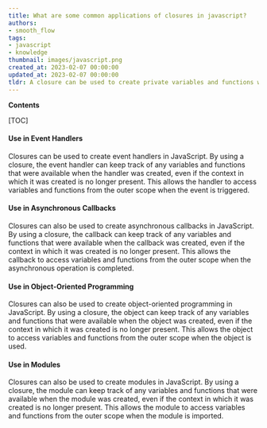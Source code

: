 ```yaml
---
title: What are some common applications of closures in javascript?
authors:
- smooth_flow
tags:
- javascript
- knowledge
thumbnail: images/javascript.png
created_at: 2023-02-07 00:00:00
updated_at: 2023-02-07 00:00:00
tldr: A closure can be used to create private variables and functions within a function scope.
---
```


**Contents**

[TOC]

#### Use in Event Handlers
Closures can be used to create event handlers in JavaScript. By using a closure, the event handler can keep track of any variables and functions that were available when the handler was created, even if the context in which it was created is no longer present. This allows the handler to access variables and functions from the outer scope when the event is triggered.

#### Use in Asynchronous Callbacks
Closures can also be used to create asynchronous callbacks in JavaScript. By using a closure, the callback can keep track of any variables and functions that were available when the callback was created, even if the context in which it was created is no longer present. This allows the callback to access variables and functions from the outer scope when the asynchronous operation is completed.

#### Use in Object-Oriented Programming
Closures can also be used to create object-oriented programming in JavaScript. By using a closure, the object can keep track of any variables and functions that were available when the object was created, even if the context in which it was created is no longer present. This allows the object to access variables and functions from the outer scope when the object is used.

#### Use in Modules
Closures can also be used to create modules in JavaScript. By using a closure, the module can keep track of any variables and functions that were available when the module was created, even if the context in which it was created is no longer present. This allows the module to access variables and functions from the outer scope when the module is imported.
